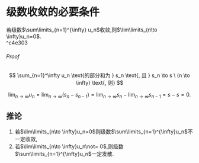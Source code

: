 # 级数收敛的必要条件

若级数$\sum\limits_{n=1}^{\infty} u_n$收敛,则$\lim\limits_{n\to \infty}u_n=0$. <BR> ^c4e303

###### Proof

$$
\sum_{n=1}^\infty u_n \text{的部分和为 } s_n \text{, 且 } s_n \to s \ (n \to \infty) \text{, 则}
$$

$$
\lim_{n \to \infty} u_n = \lim_{n \to \infty} (s_n - s_{n-1}) = \lim_{n \to \infty} s_n - \lim_{n \to \infty} s_{n-1} = s - s = 0.
$$

## 推论

1. 若$\lim\limits_{n\to \infty}u_n=0$则级数$\sum\limits_{n=1}^{\infty}u_n$不一定收效, <BR>
2. 若$\lim\limits_{n\to \infty}u_n\not= 0$,则级数$\sum\limits_{n=1}^{\infty}u_n$一定发散.

